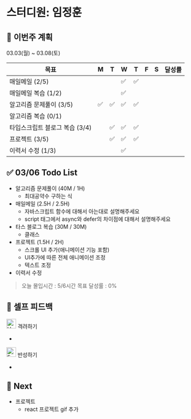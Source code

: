 # 스터디원: 임정훈

## 🚀 이번주 계획

03.03(월) ~ 03.08(토)

| 목표                           | M   | T   | W   | T   | F   | S   | 달성률 |
| ------------------------------ | --- | --- | --- | --- | --- | --- | ------ |
| 매일메일 (2/5)                 |     |     | ✅  | ✅  |     |     |        |
| 매일메일 복습 (1/2)            |     |     | ✅  |     |     |     |        |
| 알고리즘 문제풀이 (3/5)        | ✅  | ✅  | ✅  | ✅  |     |     |        |
| 알고리즘 복습 (0/1)            |     |     |     |     |     |     |        |
| 타입스크립트 블로그 복습 (3/4) |     | ✅  | ✅  | ✅  |     |     |        |
| 프로젝트 (3/5)                 |     | ✅  | ✅  | ✅  |     |     |        |
| 이력서 수정 (1/3)              |     |     | ✅  |     |     |     |        |

## ✅ 03/06 Todo List

- 알고리즘 문제풀이 (40M / 1H)
  - 최대공약수 구하는 식
- 매일메일 (2.5H / 2.5H)
  - 자바스크립트 함수에 대해서 아는대로 설명해주세요
  - script 태그에서 async와 defer의 차이점에 대해서 설명해주세요
- 타스 블로그 복습 (30M / 30M)
  - 클래스
- 프로젝트 (1.5H / 2H)
  - 스크롤 UI 추가(애니메이션 기능 포함)
  - UI추가에 따른 전체 애니메이션 조정
  - 텍스트 조정
- 이력서 수정

> 오늘 몰입시간 : 5/6시간
> 목표 달성률 : 0%

## 🎉 셀프 피드백

<img src="https://raw.githubusercontent.com/Tarikul-Islam-Anik/Animated-Fluent-Emojis/master/Emojis/Smilies/Hugging%20Face.png" alt="Hugging Face" width="25" height="25"> 격려하기</img>

-

<img src="https://raw.githubusercontent.com/Tarikul-Islam-Anik/Animated-Fluent-Emojis/master/Emojis/Smilies/Face%20with%20Monocle.png" alt="Face with Monocle" width="25" height="25"> 반성하기</img>

-

## 🌱 Next

- 프로젝트
  - react 프로젝트 gif 추가
